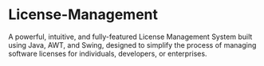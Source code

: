 # License-Management
A powerful, intuitive, and fully-featured License Management System built using Java, AWT, and Swing, designed to simplify the process of managing software licenses for individuals, developers, or enterprises.
